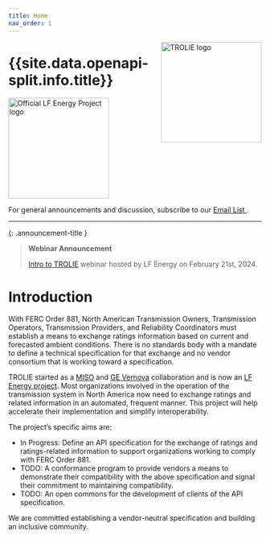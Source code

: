 ```yaml
---
title: Home
nav_order: 1
---
```



<img alt="TROLIE logo" src="https://artwork.lfenergy.org/projects/trolie/icon/color/TROLIE-icon-color.svg" width="200" style="float:right"/>

# {{site.data.openapi-split.info.title}}


<a href="https://lfenergy.org/projects/trolie/">
  <img alt="Official LF Energy Project logo" src="https://artwork.lfenergy.org/other/lf-energy-project/horizontal/color/lf-energy-project-horizontal-color.png" width="200" />
</a>

For general announcements and discussion, subscribe to our [Email List <i class="fa-solid fa-envelope"></i>](https://lists.lfenergy.org/g/trolie-general).

***

{: .announcement-title }

> **Webinar Announcement** <i class="fa-solid fa-bullhorn"></i>
>
> <a href="https://community.linuxfoundation.org/events/details/lfhq-lf-energy-presents-webinar-introduction-to-trolie/">Intro to TROLIE</a> webinar hosted by LF Energy on February 21st, 2024.


# Introduction

With FERC Order 881, North American Transmission Owners, Transmission Operators, Transmission Providers, and Reliability Coordinators must establish a means to exchange ratings information based on current and forecasted ambient conditions. There is no standards body with a mandate to define a technical specification for that exchange and no vendor consortium that is working toward a specification.

TROLIE started as a [MISO](https://www.misoenergy.org/) and [GE Vernova](https://www.gevernova.com/) collaboration and is now an [LF Energy project](https://lfenergy.org/projects/trolie/). Most organizations involved in the operation of the transmission system in North America now need to exchange ratings and related information in an automated, frequent manner. This project will help accelerate their implementation and simplify interoperability.

The project’s specific aims are:

* <i class="fa-solid fa-hammer"></i> In Progress: Define an API specification for the exchange of ratings and ratings-related information to support organizations working to comply with FERC Order 881.
* <i class="fa-solid fa-calendar-check"></i> TODO: A conformance program to provide vendors a means to demonstrate their compatibility with the above specification and signal their commitment to maintaining compatibility.
* <i class="fa-solid fa-calendar-check"></i> TODO: An open commons for the development of clients of the API specification.


We are committed establishing a vendor-neutral specification and building an inclusive community.
